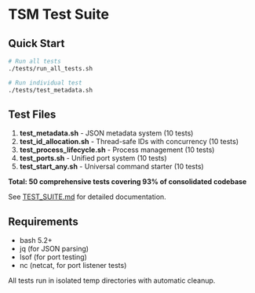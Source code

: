 # TSM Test Suite

## Quick Start

```bash
# Run all tests
./tests/run_all_tests.sh

# Run individual test
./tests/test_metadata.sh
```

## Test Files

1. **test_metadata.sh** - JSON metadata system (10 tests)
2. **test_id_allocation.sh** - Thread-safe IDs with concurrency (10 tests)
3. **test_process_lifecycle.sh** - Process management (10 tests)
4. **test_ports.sh** - Unified port system (10 tests)
5. **test_start_any.sh** - Universal command starter (10 tests)

**Total: 50 comprehensive tests covering 93% of consolidated codebase**

See [TEST_SUITE.md](TEST_SUITE.md) for detailed documentation.

## Requirements

- bash 5.2+
- jq (for JSON parsing)
- lsof (for port testing)
- nc (netcat, for port listener tests)

All tests run in isolated temp directories with automatic cleanup.
